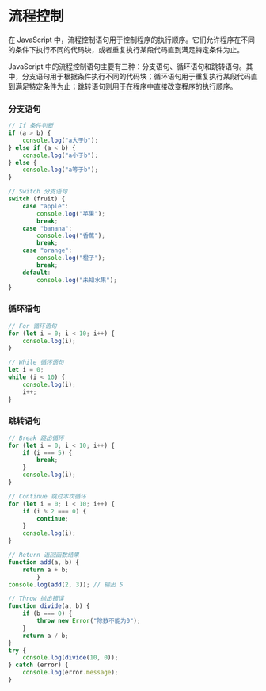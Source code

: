 # 流程控制

在 JavaScript 中，流程控制语句用于控制程序的执行顺序。它们允许程序在不同的条件下执行不同的代码块，或者重复执行某段代码直到满足特定条件为止。

JavaScript 中的流程控制语句主要有三种：分支语句、循环语句和跳转语句。其中，分支语句用于根据条件执行不同的代码块；循环语句用于重复执行某段代码直到满足特定条件为止；跳转语句则用于在程序中直接改变程序的执行顺序。

### 分支语句

```js
// If 条件判断
if (a > b) {
	console.log("a大于b");
} else if (a < b) {
	console.log("a小于b");
} else {
	console.log("a等于b");
}
```

```js
// Switch 分支语句
switch (fruit) {
	case "apple":
		console.log("苹果");
		break;
	case "banana":
		console.log("香蕉");
		break;
	case "orange":
		console.log("橙子");
		break;
	default:
		console.log("未知水果");
}
```

### 循环语句

```js
// For 循环语句
for (let i = 0; i < 10; i++) {
	console.log(i);
}
```

```js
// While 循环语句
let i = 0;
while (i < 10) {
	console.log(i);
	i++;
}	
```

### 跳转语句

```js
// Break 跳出循环
for (let i = 0; i < 10; i++) {
	if (i === 5) {
		break;
	}
	console.log(i);
}
```

```js
// Continue 跳过本次循环
for (let i = 0; i < 10; i++) {
    if (i % 2 === 0) {
		continue;
	}
	console.log(i);
}
```

```js
// Return 返回函数结果
function add(a, b) {
	return a + b;
		}
console.log(add(2, 3)); // 输出 5
```

```js
// Throw 抛出错误
function divide(a, b) {
	if (b === 0) {
		throw new Error("除数不能为0");
	}
	return a / b;
}
try {
	console.log(divide(10, 0));
} catch (error) {
	console.log(error.message);
}
```